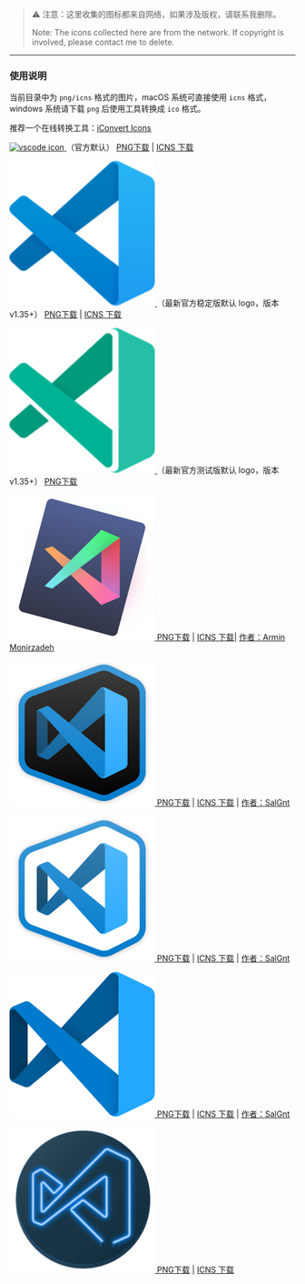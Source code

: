 
> ⚠️ 注意：这里收集的图标都来自网络，如果涉及版权，请联系我删除。
>
> Note: The icons collected here are from the network. If copyright is involved, please contact me to delete.

---

### 使用说明

当前目录中为 `png/icns` 格式的图片，macOS 系统可直接使用 `icns` 格式，windows 系统请下载 `png` 后使用工具转换成 `ico` 格式。

推荐一个在线转换工具：[iConvert Icons](https://iconverticons.com/online/)
>

<p>
    <a href="./vscode.png">
        <img src="./vscode.png" width="256" height="256" alt="vscode icon"  />
    </a>
    （官方默认）
    <a href="https://github.com/whorusq/vscode-settings/blob/master/icons/vscode.png">PNG下载</a> | <a href="https://github.com/whorusq/vscode-settings/blob/master/icons/vscode.icns">ICNS 下载</a>
</p>

<p>
    <a href="./vscode-logo-stable.png">
        <img src="./vscode-logo-stable.png" width="256" height="256" alt="vscode icon"  />
    </a>
    （最新官方稳定版默认 logo，版本 v1.35+）
    <a href="https://github.com/whorusq/vscode-settings/blob/master/icons/vscode-logo-stable.png">PNG下载</a> | <a href="https://github.com/whorusq/vscode-settings/blob/master/icons/vscode-logo-stable.icns">ICNS 下载</a>
</p>

<p>
    <a href="./vscode-logo-insiders.png">
        <img src="./vscode-logo-insiders.png" width="256" height="256" alt="vscode icon"  />
    </a>
    （最新官方测试版默认 logo，版本 v1.35+）
    <a href="https://github.com/whorusq/vscode-settings/blob/master/icons/vscode-logo-stable.png">PNG下载</a>
</p>

<p>
    <a href="./VSCodula.png">
        <img src="./VSCodula.png" width="256" height="256" alt="vscode icon"  />
    </a>
    <a href="https://github.com/whorusq/vscode-settings/blob/master/icons/VSCodula.png">PNG下载</a> | <a href="https://github.com/whorusq/vscode-settings/blob/master/icons/VSCodula.icns">ICNS 下载</a>| <a href="https://dribbble.com/shots/6264729-VSCode-app-icon">作者：Armin Monirzadeh</a>
</p>

<p>
    <a href="./visual-studio-code-mac-dark.png">
        <img src="./visual-studio-code-mac-dark.png" width="256" height="256" alt="vscode icon"  />
    </a>
    <a href="https://github.com/whorusq/vscode-settings/blob/master/icons/visual-studio-code-mac-dark.png">PNG下载</a> | <a href="https://github.com/whorusq/vscode-settings/blob/master/icons/visual-studio-code-mac-dark.icns">ICNS 下载</a> | <a href="https://dribbble.com/shots/6293286-Visual-Studio-Code-2019-Icons">作者：SalGnt</a>
</p>

<p>
    <a href="./visual-studio-code-mac-light.png">
        <img src="./visual-studio-code-mac-light.png" width="256" height="256" alt="vscode icon"  />
    </a>
    <a href="https://github.com/whorusq/vscode-settings/blob/master/icons/visual-studio-code-mac-light.png">PNG下载</a> | <a href="https://github.com/whorusq/vscode-settings/blob/master/icons/visual-studio-code-mac-light.icns">ICNS 下载</a> | <a href="https://dribbble.com/shots/6293286-Visual-Studio-Code-2019-Icons">作者：SalGnt</a>
</p>

<p>
    <a href="./visual-studio-code.png">
        <img src="./visual-studio-code.png" width="256" height="256" alt="vscode icon"  />
    </a>
    <a href="https://github.com/whorusq/vscode-settings/blob/master/icons/visual-studio-code.png">PNG下载</a> | <a href="https://github.com/whorusq/vscode-settings/blob/master/icons/visual-studio-code.icns">ICNS 下载</a> | <a href="https://dribbble.com/shots/6293286-Visual-Studio-Code-2019-Icons">作者：SalGnt</a>
</p>

<p>
    <a href="./neon-infinity.png">
        <img src="./neon-infinity.png" width="256" height="256" alt="vscode icon"  />
    </a>
    <a href="https://github.com/whorusq/vscode-settings/blob/master/icons/neon-infinity.png">PNG下载</a> | <a href="https://github.com/whorusq/vscode-settings/blob/master/icons/neon-infinity.icns">ICNS 下载</a>
</p>
